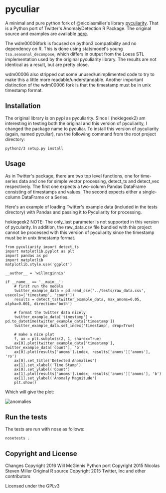 pyculiar
========

A minimal and pure python fork of @nicolasmiller's library [pyculiarity](https://github.com/nicolasmiller/pyculiarity). 
That is a Python port of Twitter's AnomalyDetection R Package. The original source and examples are available 
[here](https://github.com/twitter/AnomalyDetection).

The wdm00006fork is focused on python3 compatibility and no dependency on R. This is done using statsmodel's young `tsa.seasonal_decompose`, which differs in output from the Loess STL implementation used by the original pyculiarity library. The results are not identical as a result, but are pretty close.

wdm00006 also stripped out some unused/unimplimented code to try to make this a little more readable/understandable. Another important distinction of the wdm00006 fork is that the timestamp must be in unix timestamp format.

Installation
------------

The original library is on pypi as pyculiarity. Since I (hokiegeek2) am interesting in testing both the original and this version of pyculiarity, I changed the package name to pyculiar. To install this version of pyculiarity (again, named pyculiar), run the following command from the root project directory:

    python2/3 setup.py install 

Usage
-----

As in Twitter's package, there are two top level functions, one for time-series data and one for simple vector 
processing, detect_ts and detect_vec respectively. The first one expects a two-column Pandas DataFrame consisting of 
timestamps and values. The second expects either a single-column DataFrame or a Series.

Here's an example of loading Twitter's example data (included in the tests directory) with Pandas and passing it to 
Pyculiarity for processing.

hokiegeek2 NOTE: The only_last parameter is not supported in this version of pycularity. In addition, the raw_data.csv file bundled with this project cannot be processed with this version of pyculiarity since the timestamp must be in unix timestamp format.

    from pyculiarity import detect_ts
    import matplotlib.pyplot as plt
    import pandas as pd
    import matplotlib
    matplotlib.style.use('ggplot')
    
    __author__ = 'willmcginnis'
    
    if __name__ == '__main__':
        # first run the models
        twitter_example_data = pd.read_csv('../tests/raw_data.csv', usecols=['timestamp', 'count'])
        results = detect_ts(twitter_example_data, max_anoms=0.05, alpha=0.001, direction='both')
    
        # format the twitter data nicely
        twitter_example_data['timestamp'] = pd.to_datetime(twitter_example_data['timestamp'])
        twitter_example_data.set_index('timestamp', drop=True)
    
        # make a nice plot
        f, ax = plt.subplots(2, 1, sharex=True)
        ax[0].plot(twitter_example_data['timestamp'], twitter_example_data['count'], 'b')
        ax[0].plot(results['anoms'].index, results['anoms']['anoms'], 'ro')
        ax[0].set_title('Detected Anomalies')
        ax[1].set_xlabel('Time Stamp')
        ax[0].set_ylabel('Count')
        ax[1].plot(results['anoms'].index, results['anoms']['anoms'], 'b')
        ax[1].set_ylabel('Anomaly Magnitude')
        plt.show()
            
Which will give the plot:

![anomalies](https://github.com/wdm0006/pyculiarity/blob/master/examples/twitter_example.png)

Run the tests
-------------

The tests are run with nose as follows:

    nosetests .

Copyright and License
---------------------

Changes Copyright 2016 Will McGinnis
Python port Copyright 2015 Nicolas Steven Miller
Original R source Copyright 2015 Twitter, Inc and other contributors

Licensed under the GPLv3

